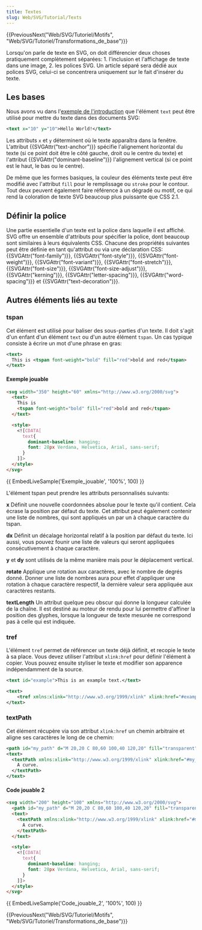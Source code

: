 ```yaml
---
title: Textes
slug: Web/SVG/Tutorial/Texts
---
```


{{PreviousNext("Web/SVG/Tutoriel/Motifs", "Web/SVG/Tutoriel/Transformations_de_base")}}

Lorsqu'on parle de texte en SVG, on doit différencier deux choses pratiquement complètement séparées: 1. l'inclusion et l'affichage de texte dans une image, 2. les polices SVG. Un article séparé sera dédié aux polices SVG, celui-ci se concentrera uniquement sur le fait d'insérer du texte.

## Les bases

Nous avons vu dans l'[exemple de l'introduction](/fr/docs/Web/SVG/Tutoriel/Premiers_pas) que l'élément `text` peut être utilisé pour mettre du texte dans des documents SVG:

```xml
<text x="10" y="10">Hello World!</text>
```

Les attributs `x` et `y` déterminent où le texte apparaîtra dans la fenêtre. L'attribut {{SVGAttr("text-anchor")}} spécifie l'alignement horizontal du texte (si ce point doit être le côté gauche, droit ou le centre du texte) et l'attribut {{SVGAttr("dominant-baseline")}} l'alignement vertical (si ce point est le haut, le bas ou le centre).

De même que les formes basiques, la couleur des éléments texte peut être modifié avec l'attribut `fill` pour le remplissage ou `stroke` pour le contour. Tout deux peuvent également faire référence à un dégradé ou motif, ce qui rend la coloration de texte SVG beaucoup plus puissante que CSS 2.1.

## Définir la police

Une partie essentielle d'un texte est la police dans laquelle il est affiché. SVG offre un ensemble d'attributs pour spécifier la police, dont beaucoup sont similaires à leurs équivalents CSS. Chacune des propriétés suivantes peut être définie en tant qu'attribut ou via une déclaration CSS: {{SVGAttr("font-family")}}, {{SVGAttr("font-style")}}, {{SVGAttr("font-weight")}}, {{SVGAttr("font-variant")}}, {{SVGAttr("font-stretch")}}, {{SVGAttr("font-size")}}, {{SVGAttr("font-size-adjust")}}, {{SVGAttr("kerning")}}, {{SVGAttr("letter-spacing")}}, {{SVGAttr("word-spacing")}} et {{SVGAttr("text-decoration")}}.

## Autres éléments liés au texte

### tspan

Cet élément est utilisé pour baliser des sous-parties d'un texte. Il doit s'agit d'un enfant d'un élément `text` ou d'un autre élément `tspan`. Un cas typique consiste à écrire un mot d'une phrase en gras:

```xml
<text>
  This is <tspan font-weight="bold" fill="red">bold and red</tspan>
</text>
```

#### Exemple jouable

```html hidden
<svg width="350" height="60" xmlns="http://www.w3.org/2000/svg">
  <text>
    This is
    <tspan font-weight="bold" fill="red">bold and red</tspan>
  </text>

  <style>
    <![CDATA[
      text{
        dominant-baseline: hanging;
        font: 28px Verdana, Helvetica, Arial, sans-serif;
      }
    ]]>
  </style>
</svg>
```

{{ EmbedLiveSample('Exemple_jouable', '100%', 100) }}

L'élément tspan peut prendre les attributs personnalisés suivants:

**x**
Définit une nouvelle coordonnées absolue pour le texte qu'il contient. Cela écrase la position par défaut du texte. Cet attribut peut également contenir une liste de nombres, qui sont appliqués un par un à chaque caractère du tspan.

**dx**
Définit un décalage horizontal relatif à la position par défaut du texte. Ici aussi, vous pouvez founir une liste de valeurs qui seront appliquées consécutivement à chaque caractère.

**y** et **dy** sont utilisés de la même manière mais pour le déplacement vertical.

**rotate**
Applique une rotation aux caractères, avec le nombre de degrés donné. Donner une liste de nombres aura pour effet d'appliquer une rotation à chaque caractère respectif, la dernière valeur sera appliquée aux caractères restants.

**textLength**
Un attribut quelque peu obscur qui donne la longueur calculée de la chaîne. Il est destiné au moteur de rendu pour lui permettre d'affiner la position des glyphes, lorsque la longueur de texte mesurée ne correspond pas à celle qui est indiquée.

### tref

L'élément `tref` permet de référencer un texte déjà définit, et recopie le texte à sa place. Vous devez utiliser l'attribut `xlink:href` pour définir l'élément à copier. Vous pouvez ensuite styliser le texte et modifier son apparence indépendamment de la source.

```xml
<text id="example">This is an example text.</text>

<text>
    <tref xmlns:xlink="http://www.w3.org/1999/xlink" xlink:href="#example" />
</text>
```

### textPath

Cet élément récupère via son attribut `xlink:href` un chemin arbitraire et aligne ses caractères le long de ce chemin:

```xml
<path id="my_path" d="M 20,20 C 80,60 100,40 120,20" fill="transparent" />
<text>
  <textPath xmlns:xlink="http://www.w3.org/1999/xlink" xlink:href="#my_path">
    A curve.
  </textPath>
</text>
```

#### Code jouable 2

```html hidden
<svg width="200" height="100" xmlns="http://www.w3.org/2000/svg">
  <path id="my_path" d="M 20,20 C 80,60 100,40 120,20" fill="transparent" />
  <text>
    <textPath xmlns:xlink="http://www.w3.org/1999/xlink" xlink:href="#my_path">
      A curve.
    </textPath>
  </text>

  <style>
    <![CDATA[
      text{
        dominant-baseline: hanging;
        font: 28px Verdana, Helvetica, Arial, sans-serif;
      }
    ]]>
  </style>
</svg>
```

{{ EmbedLiveSample('Code_jouable_2', '100%', 100) }}

{{PreviousNext("Web/SVG/Tutoriel/Motifs", "Web/SVG/Tutoriel/Transformations_de_base")}}
